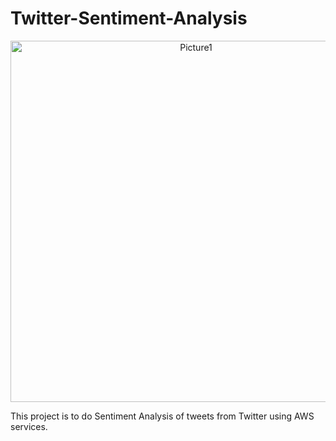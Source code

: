 # Twitter-Sentiment-Analysis


<p align=center >
<img width="578" alt="Picture1" src="https://user-images.githubusercontent.com/107482510/173815873-46237424-fe24-40da-a055-fe3688786dfe.png">
</p>

This project is to do Sentiment Analysis of tweets from Twitter using AWS services.
